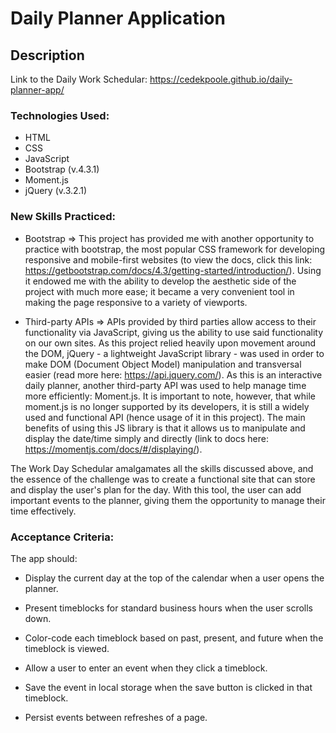 # Daily Planner Application 

## Description 

Link to the Daily Work Schedular: https://cedekpoole.github.io/daily-planner-app/ 

### Technologies Used: 
- HTML
- CSS
- JavaScript
- Bootstrap (v.4.3.1)
- Moment.js
- jQuery (v.3.2.1)

### New Skills Practiced: 

- Bootstrap => This project has provided me with another opportunity to practice with bootstrap, the most popular CSS framework for developing responsive and mobile-first websites (to view the docs, click this link: https://getbootstrap.com/docs/4.3/getting-started/introduction/). Using it endowed me with the ability to develop the aesthetic side of the project with much more ease; it became a very convenient tool in making the page responsive to a variety of viewports. 

- Third-party APIs => APIs provided by third parties allow access to their functionality via JavaScript, giving us the ability to use said functionality on our own sites. As this project relied heavily upon movement around the DOM, jQuery - a lightweight JavaScript library - was used in order to make DOM (Document Object Model) manipulation and transversal easier (read more here: https://api.jquery.com/). As this is an interactive daily planner, another third-party API was used to help manage time more efficiently: Moment.js. It is important to note, however, that while moment.js is no longer supported by its developers, it is still a widely used and functional API (hence usage of it in this project). The main benefits of using this JS library is that it allows us to manipulate and display the date/time simply and directly (link to docs here: https://momentjs.com/docs/#/displaying/). 

The Work Day Schedular amalgamates all the skills discussed above, and the essence of the challenge was to create a functional site that can store and display the user's plan for the day. With this tool, the user can add important events to the planner, giving them the opportunity to manage their time effectively. 

### Acceptance Criteria: 

The app should:

- Display the current day at the top of the calendar when a user opens the planner.

- Present timeblocks for standard business hours when the user scrolls down.

- Color-code each timeblock based on past, present, and future when the timeblock is viewed.

- Allow a user to enter an event when they click a timeblock.

- Save the event in local storage when the save button is clicked in that timeblock.

- Persist events between refreshes of a page.



